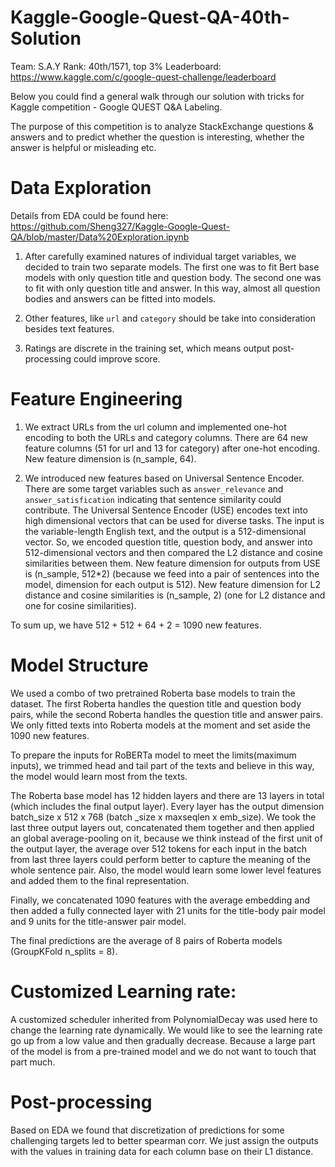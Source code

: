 # Kaggle-Google-Quest-QA-40th-Solution
Team: S.A.Y
Rank: 40th/1571, top 3%
Leaderboard: https://www.kaggle.com/c/google-quest-challenge/leaderboard

Below you could find a general walk through our solution with tricks for Kaggle competition - Google QUEST Q&A Labeling.

The purpose of this competition is to analyze StackExchange questions & answers and to predict whether the question is interesting, whether the answer is helpful or misleading etc.

# Data Exploration

Details from EDA could be found here: https://github.com/Sheng327/Kaggle-Google-Quest-QA/blob/master/Data%20Exploration.ipynb

1. After carefully examined natures of individual target variables, we decided to train two separate models. The first one was to fit Bert base models with only question title and question body. The second one was to fit with only question title and answer. In this way, almost all question bodies and answers can be fitted into models. 

2. Other features, like `url` and `category` should be take into consideration besides text features. 

3. Ratings are discrete in the training set, which means output post-processing could improve score.

# Feature Engineering

1. We extract URLs from the url column and implemented one-hot encoding to both the URLs and category columns. There are 64 new feature columns (51 for url and 13 for category) after one-hot encoding. 
New feature dimension is (n_sample, 64).

2. We introduced new features based on Universal Sentence Encoder. There are some target variables such as `answer_relevance` and `answer_satisfication` indicating that sentence similarity could contribute. The Universal Sentence Encoder (USE) encodes text into high dimensional vectors that can be used for diverse tasks. The input is the variable-length English text, and the output is a 512-dimensional vector. So, we encoded question title, question body, and answer into 512-dimensional vectors and then compared the L2 distance and cosine similarities between them.
New feature dimension for outputs from USE is (n_sample, 512*2) (because we feed into a pair of sentences into the model, dimension for each output is 512). New feature dimension for L2 distance and cosine similarities is (n_sample, 2) (one for L2 distance and one for cosine similarities).

To sum up, we have 512 + 512 + 64 + 2 = 1090 new features.

# Model Structure
We used a combo of two pretrained Roberta base models to train the dataset. The first Roberta handles the question title and question body pairs, while the second Roberta handles the question title and answer pairs. We only fitted texts into Roberta models at the moment and set aside the 1090 new features.

To prepare the inputs for RoBERTa model to meet the limits(maximum inputs), we trimmed head and tail part of the texts and believe in this way, the model would learn most from the texts.

The Roberta base model has 12 hidden layers and there are 13 layers in total (which includes the final output layer). Every layer has the output dimension batch_size x 512 x 768 (batch _size x maxseqlen x emb_size). We took the last three output layers out, concatenated them together and then applied an global average-pooling on it, because we think instead of the first unit of the output layer, the average over 512 tokens for each input in the batch from last three layers could perform better to capture the meaning of the whole sentence pair. Also, the model would learn some lower level features and added them to the final representation. 

Finally, we concatenated 1090 features with the average embedding and then added a fully connected layer with 21 units for the title-body pair model and 9 units for the title-answer pair model.

The final predictions are the average of 8 pairs of Roberta models (GroupKFold n_splits = 8).

# Customized Learning rate:
A customized scheduler inherited from PolynomialDecay was used here to change the learning rate dynamically. We would like to see the learning rate go up from a low value and then gradually decrease. Because a large part of the model is from a pre-trained model and we do not want to touch that part much.

# Post-processing
Based on EDA we found that discretization of predictions for some challenging targets led to better spearman corr. We just assign the outputs with the values in training data for each column base on their L1 distance. 
